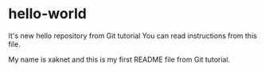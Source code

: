 # hello-world
It's new hello repository from Git tutorial
You can read instructions from this file.

My name is xaknet and this is my first README file from Git tutorial.
